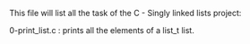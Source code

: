 This file will list all the task of the C - Singly linked lists project:

0-print_list.c :  prints all the elements of a list_t list.
